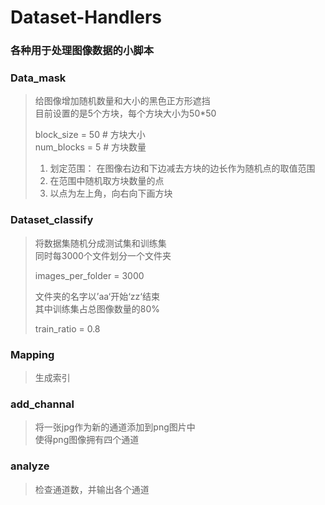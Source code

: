 # Dataset-Handlers

### 各种用于处理图像数据的小脚本


### Data_mask
> 给图像增加随机数量和大小的黑色正方形遮挡  
> 目前设置的是5个方块，每个方块大小为50*50  
>  
> block_size = 50  # 方块大小  
> num_blocks = 5  # 方块数量  
>   
> 1. 划定范围： 
>    在图像右边和下边减去方块的边长作为随机点的取值范围  
> 2. 在范围中随机取方块数量的点
> 3. 以点为左上角，向右向下画方块


### Dataset_classify
> 将数据集随机分成测试集和训练集  
> 同时每3000个文件划分一个文件夹
>   
> images_per_folder = 3000  
> 
> 文件夹的名字以’aa‘开始‘zz‘结束  
> 其中训练集占总图像数量的80%  
>   
> train_ratio = 0.8  


### Mapping
> 生成索引  



### add_channal
> 将一张jpg作为新的通道添加到png图片中  
> 使得png图像拥有四个通道  


### analyze
> 检查通道数，并输出各个通道  

